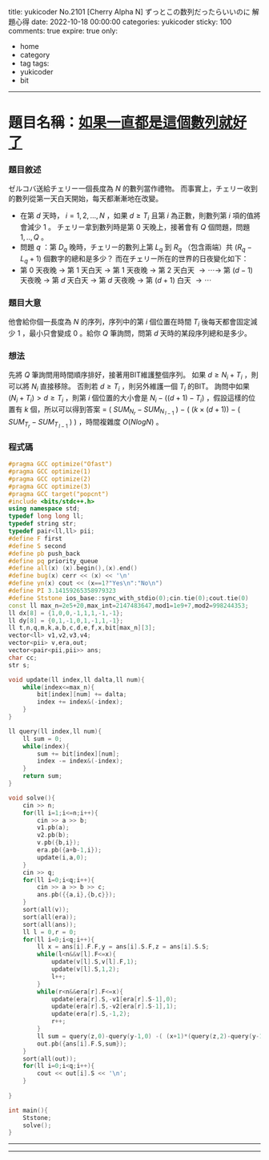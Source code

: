title: yukicoder No.2101 [Cherry Alpha N] ずっとこの数列だったらいいのに 解題心得
date: 2022-10-18 00:00:00
categories: yukicoder
sticky: 100
comments: true
expire: true
only:
- home
- category
- tag
tags:
- yukicoder
- bit
-------------------------
# 題目名稱：[如果一直都是這個數列就好了](https://yukicoder.me/problems/no/2101)

### 題目敘述

ゼルコバ送給チェリー一個長度為 $N$ 的數列當作禮物。
而事實上，チェリー收到的數列從第一天白天開始，每天都漸漸地在改變。
- 在第 $d$ 天時， $i=1,2,...,N$ ，如果 $d \ge T_i$ 且第 $i$ 為正數，則數列第 $i$ 項的值將會減少 $1$ 。
チェリー拿到數列時是第 $0$ 天晚上，接著會有 $Q$ 個問題，問題 $1,..,Q$ 。
- 問題 $q$ ：第 $D_q$ 晚時，チェリー的數列上第 $L_q$ 到 $R_q$ （包含兩端）共 $(R_q-L_q+1)$ 個數字的總和是多少？
而在チェリー所在的世界的日夜變化如下：
- 第 $0$ 天夜晚 $→$ 第 $1$ 天白天 $→$ 第 $1$ 天夜晚 $→$ 第 $2$ 天白天 $→ ⋯ →$ 第 $(d−1)$ 天夜晚 $→$ 第 $d$ 天白天 $→$ 第 $d$ 天夜晚 $→$ 第 $(d+1)$ 白天 $→ ⋯$

### 題目大意

他會給你個一長度為 $N$ 的序列，序列中的第 $i$ 個位置在時間 $T_i$ 後每天都會固定減少 $1$ ，最小只會變成 $0$ 。給你 $Q$ 筆詢問，問第 $d$ 天時的某段序列總和是多少。

### 想法

先將 $Q$ 筆詢問用時間順序排好，接著用BIT維護整個序列。
如果 $d \ge N_i+T_i$ ，則可以將 $N_i$ 直接移除。
否則若 $d \ge T_i$ ，則另外維護一個 $T_i$ 的BIT。
詢問中如果 $(N_i+T_i) > d \ge T_i$ ，則第 $i$ 個位置的大小會是 $N_i-((d+1)-T_i)$ ，假設這樣的位置有 $k$ 個，所以可以得到答案 $=$ 
$($ $SUM_{N_r} - SUM_{N_{\,l-1}}$ $)$ $-$ $($ $(k×(d+1))$ $-$ $($ $SUM_{T_r} - SUM_{T_{\,l-1}}$ $)$ $)$ ，時間複雜度 $O(N log N)$ 。 

### 程式碼   
```cpp
#pragma GCC optimize("Ofast")
#pragma GCC optimize(1)
#pragma GCC optimize(2)
#pragma GCC optimize(3)
#pragma GCC target("popcnt")
#include <bits/stdc++.h>
using namespace std;
typedef long long ll;
typedef string str;
typedef pair<ll,ll> pii;
#define F first
#define S second
#define pb push_back
#define pq priority_queue
#define all(x) (x).begin(),(x).end()
#define bug(x) cerr << (x) << '\n'
#define yn(x) cout << (x==1?"Yes\n":"No\n")
#define PI 3.14159265358979323
#define Ststone ios_base::sync_with_stdio(0);cin.tie(0);cout.tie(0)
const ll max_n=2e5+20,max_int=2147483647,mod1=1e9+7,mod2=998244353;
ll dx[8] = {1,0,0,-1,1,1,-1,-1};
ll dy[8] = {0,1,-1,0,1,-1,1,-1};
ll t,n,q,m,k,a,b,c,d,e,f,x,bit[max_n][3];
vector<ll> v1,v2,v3,v4;
vector<pii> v,era,out;
vector<pair<pii,pii>> ans;
char cc;
str s;

void update(ll index,ll dalta,ll num){
    while(index<=max_n){
        bit[index][num] += dalta;
        index += index&(-index);
    }
}

ll query(ll index,ll num){
    ll sum = 0;
    while(index){
        sum += bit[index][num];
        index -= index&(-index);
    }
    return sum;
}

void solve(){
    cin >> n;
    for(ll i=1;i<=n;i++){
        cin >> a >> b;
        v1.pb(a);
        v2.pb(b);
        v.pb({b,i});
        era.pb({a+b-1,i});
        update(i,a,0);
    }
    cin >> q;
    for(ll i=0;i<q;i++){
        cin >> a >> b >> c;
        ans.pb({{a,i},{b,c}});
    }
    sort(all(v));
    sort(all(era));
    sort(all(ans));
    ll l = 0,r = 0;
    for(ll i=0;i<q;i++){
        ll x = ans[i].F.F,y = ans[i].S.F,z = ans[i].S.S;
        while(l<n&&v[l].F<=x){
            update(v[l].S,v[l].F,1);
            update(v[l].S,1,2);
            l++;
        }
        while(r<n&&era[r].F<=x){
            update(era[r].S,-v1[era[r].S-1],0);
            update(era[r].S,-v2[era[r].S-1],1);
            update(era[r].S,-1,2);
            r++;
        }
        ll sum = query(z,0)-query(y-1,0) -( (x+1)*(query(z,2)-query(y-1,2)) - (query(z,1)-query(y-1,1)));
        out.pb({ans[i].F.S,sum});
    }
    sort(all(out));
    for(ll i=0;i<q;i++){
        cout << out[i].S << '\n';
    }
    
}

int main(){
    Ststone;
    solve();
}
```
-------------------------
<script type="text/x-mathjax-config">
      MathJax.Hub.Config({tex2jax: {inlineMath: [['$','$'], ['\\(','\\)']]}});
</script>
<script type="text/javascript" src="https://cdn.mathjax.org/mathjax/latest/MathJax.js?config=TeX-AMS-MML_HTMLorMML"></script>
-------------------------